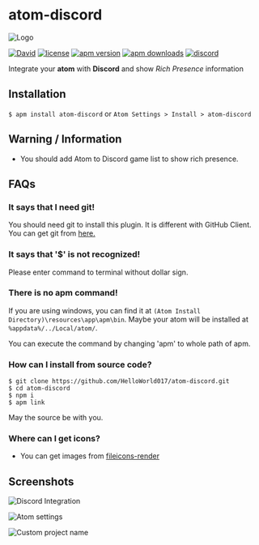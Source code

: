 # atom-discord
![Logo](https://i.imgur.com/3lXT3XJ.png)

[![David](https://img.shields.io/david/HelloWorld017/atom-discord.svg?style=flat-square)](https://david-dm.org/HelloWorld017/atom-discord)
[![license](https://img.shields.io/github/license/HelloWorld017/atom-discord.svg?style=flat-square)](https://github.com/HelloWorld017/atom-discord/blob/master/LICENSE)
[![apm version](https://img.shields.io/apm/v/atom-discord.svg?style=flat-square)](https://atom.io/packages/atom-discord)
[![apm downloads](https://img.shields.io/apm/dm/atom-discord.svg?style=flat-square)](https://atom.io/packages/atom-discord)
[![discord](https://img.shields.io/discord/405937562813726730.svg?logo=discord&style=flat-square&label=Discord&colorA=7289da&colorB=606060)](https://discord.gg/zfEs3K6)

Integrate your __atom__ with __Discord__ and show _Rich Presence_ information

## Installation
`$ apm install atom-discord` or `Atom Settings > Install > atom-discord`

## Warning / Information
* You should add Atom to Discord game list to show rich presence.  

## FAQs
### It says that I need git!
You should need git to install this plugin. It is different with GitHub Client.  
You can get git from [here.](https://git-scm.com)

### It says that '$' is not recognized!
Please enter command to terminal without dollar sign.

### There is no apm command!
If you are using windows, you can find it at `(Atom Install Directory)\resources\app\apm\bin`.
Maybe your atom will be installed at `%appdata%/../Local/atom/`.

You can execute the command by changing 'apm' to whole path of apm.

### How can I install from source code?
```
$ git clone https://github.com/HelloWorld017/atom-discord.git
$ cd atom-discord
$ npm i
$ apm link
```

May the source be with you.

### Where can I get icons?
* You can get images from [fileicons-render](https://github.com/HelloWorld017/fileicons-render)  

## Screenshots
![Discord Integration](https://i.imgur.com/EMd4eZg.png)

![Atom settings](https://i.imgur.com/KHVrbw5.png)

![Custom project name](https://i.imgur.com/X90FfUP.png)
